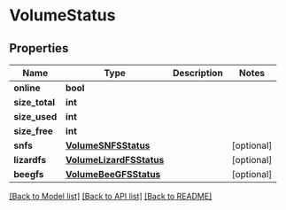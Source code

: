 # VolumeStatus

## Properties

Name | Type | Description | Notes
------------ | ------------- | ------------- | -------------
**online** | **bool** |  | 
**size_total** | **int** |  | 
**size_used** | **int** |  | 
**size_free** | **int** |  | 
**snfs** | [**VolumeSNFSStatus**](VolumeSNFSStatus.md) |  | [optional] 
**lizardfs** | [**VolumeLizardFSStatus**](VolumeLizardFSStatus.md) |  | [optional] 
**beegfs** | [**VolumeBeeGFSStatus**](VolumeBeeGFSStatus.md) |  | [optional] 

[[Back to Model list]](../#documentation-for-models) [[Back to API list]](../#documentation-for-api-endpoints) [[Back to README]](../)


